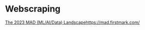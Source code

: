 # Webscraping 
[The 2023 MAD (ML/AI/Data) Landscape](https://mad.firstmark.com/)https://mad.firstmark.com/

